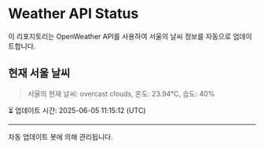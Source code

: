 
# Weather API Status

이 리포지토리는 OpenWeather API를 사용하여 서울의 날씨 정보를 자동으로 업데이트합니다.

## 현재 서울 날씨
> 서울의 현재 날씨: overcast clouds, 온도: 23.94°C, 습도: 40%

⏳ 업데이트 시간: 2025-06-05 11:15:12 (UTC)

---
자동 업데이트 봇에 의해 관리됩니다.
